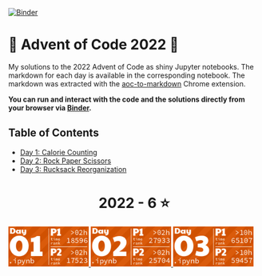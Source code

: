 [![Binder](https://mybinder.org/badge_logo.svg)](https://mybinder.org/v2/gh/markusschanta/advent-of-code-2022/HEAD)

# 🎄 Advent of Code 2022 🎄

My solutions to the 2022 Advent of Code as shiny Jupyter notebooks. The markdown for each day is available in the corresponding notebook. The markdown was extracted with the [aoc-to-markdown](https://github.com/kfarnung/aoc-to-markdown) Chrome extension.

**You can run and interact with the code and the solutions directly from your browser via [Binder](https://mybinder.org/v2/gh/markusschanta/advent-of-code-2022/HEAD).**

## Table of Contents

* [Day 1: Calorie Counting](day.01.ipynb)
* [Day 2: Rock Paper Scissors](day.02.ipynb)
* [Day 3: Rucksack Reorganization](day.03.ipynb)

<!-- AOC TILES BEGIN -->
<h1 align="center">
  2022 - 6 ⭐
</h1>
<a href="2022/01/day.01.ipynb">
  <img src="assets/media/2022/01.png" width="161px">
</a>
<a href="2022/02/day.02.ipynb">
  <img src="assets/media/2022/02.png" width="161px">
</a>
<a href="2022/03/day.03.ipynb">
  <img src="assets/media/2022/03.png" width="161px">
</a>
<!-- AOC TILES END -->
